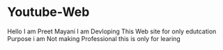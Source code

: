 # Youtube-Web
Hello I am Preet Mayani
I am Devloping This Web site for only edutcation Purpose
i am Not making Professional this is only for learing

